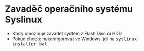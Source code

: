 # Zavaděč operačního systému Syslinux

- Který umožnuje závadět systém z Flash Disc či HDD
- Pokud chcete nakonfigorovat ve Windows, jdi na <kbd>syslinux-installer.bat</kbd>
